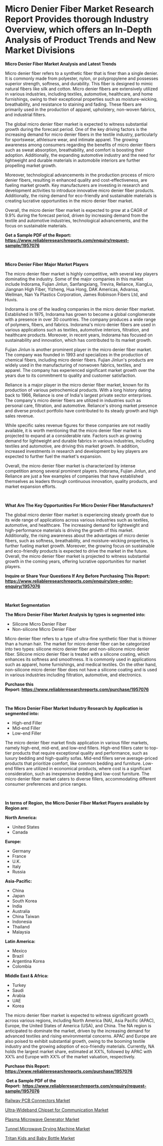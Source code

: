 <p><h1>Micro Denier Fiber Market Research Report Provides thorough Industry Overview, which offers an In-Depth Analysis of Product Trends and New Market Divisions</h1></p><p><strong>Micro Denier Fiber Market Analysis and Latest Trends</strong></p>
<p><p>Micro denier fiber refers to a synthetic fiber that is finer than a single denier. It is commonly made from polyester, nylon, or polypropylene and possesses superior strength, softness, and durability. This fiber is designed to mimic natural fibers like silk and cotton. Micro denier fibers are extensively utilized in various industries, including textiles, automotive, healthcare, and home furnishings, owing to their exceptional properties such as moisture-wicking, breathability, and resistance to staining and fading. These fibers are primarily used in the production of apparel, upholstery, non-woven fabrics, and industrial filters.</p><p>The global micro denier fiber market is expected to witness substantial growth during the forecast period. One of the key driving factors is the increasing demand for micro denier fibers in the textile industry, particularly for sportswear, athleisure wear, and intimate apparel. The growing awareness among consumers regarding the benefits of micro denier fibers such as sweat absorption, breathability, and comfort is boosting their adoption. Additionally, the expanding automotive industry and the need for lightweight and durable materials in automobile interiors are further propelling market growth.</p><p>Moreover, technological advancements in the production process of micro denier fibers, resulting in enhanced quality and cost-effectiveness, are fueling market growth. Key manufacturers are investing in research and development activities to introduce innovative micro denier fiber products. Additionally, the rising demand for eco-friendly and sustainable materials is creating lucrative opportunities in the micro denier fiber market.</p><p>Overall, the micro denier fiber market is expected to grow at a CAGR of 9.9% during the forecast period, driven by increasing demand from the textile and automotive industries, technological advancements, and the focus on sustainable materials.</p></p>
<p><strong>Get a Sample PDF of the Report:&nbsp; <a href="https://www.reliableresearchreports.com/enquiry/request-sample/1957076">https://www.reliableresearchreports.com/enquiry/request-sample/1957076</a></strong></p>
<p>&nbsp;</p>
<p><strong>Micro Denier Fiber Major Market Players</strong></p>
<p><p>The micro denier fiber market is highly competitive, with several key players dominating the industry. Some of the major companies in this market include Indorama, Fujian Jinlun, Sanfangxiang, Trevira, Reliance, XiangLu, Jiangnan High Fiber, Yizheng, Hua Hong, DAK Americas, Advansa, Wellman, Nan Ya Plastics Corporation, James Robinson Fibers Ltd, and Huvis.</p><p>Indorama is one of the leading companies in the micro denier fiber market. Established in 1975, Indorama has grown to become a global conglomerate with a presence in over 30 countries. The company produces a wide range of polymers, fibers, and fabrics. Indorama's micro denier fibers are used in various applications such as textiles, automotive interiors, filtration, and healthcare products. Moreover, in recent years, Indorama has focused on sustainability and innovation, which has contributed to its market growth.</p><p>Fujian Jinlun is another prominent player in the micro denier fiber market. The company was founded in 1993 and specializes in the production of chemical fibers, including micro denier fibers. Fujian Jinlun's products are widely used in the manufacturing of nonwoven fabrics, textiles, and apparel. The company has experienced significant market growth over the years due to its commitment to quality and customer satisfaction.</p><p>Reliance is a major player in the micro denier fiber market, known for its production of various petrochemical products. With a long history dating back to 1966, Reliance is one of India's largest private sector enterprises. The company's micro denier fibers are utilized in industries such as personal care, filtration, and automotive. Reliance's strong market presence and diverse product portfolio have contributed to its steady growth and high sales revenue.</p><p>While specific sales revenue figures for these companies are not readily available, it is worth mentioning that the micro denier fiber market is projected to expand at a considerable rate. Factors such as growing demand for lightweight and durable fabrics in various industries, including textiles and automotive, are driving this market growth. In addition, increased investments in research and development by key players are expected to further fuel the market's expansion.</p><p>Overall, the micro denier fiber market is characterized by intense competition among several prominent players. Indorama, Fujian Jinlun, and Reliance are just a few examples of companies that have established themselves as leaders through continuous innovation, quality products, and market expansion efforts.</p></p>
<p>&nbsp;</p>
<p><strong>What Are The Key Opportunities For Micro Denier Fiber Manufacturers?</strong></p>
<p><p>The global micro denier fiber market is experiencing steady growth due to its wide range of applications across various industries such as textiles, automotive, and healthcare. The increasing demand for lightweight and high-performance materials is driving the growth of this market. Additionally, the rising awareness about the advantages of micro denier fibers, such as softness, breathability, and moisture-wicking properties, is further fueling market growth. Moreover, the growing focus on sustainable and eco-friendly products is expected to drive the market in the future. Overall, the micro denier fiber market is projected to witness substantial growth in the coming years, offering lucrative opportunities for market players.</p></p>
<p><strong>Inquire or Share Your Questions If Any Before Purchasing This Report: <a href="https://www.reliableresearchreports.com/enquiry/pre-order-enquiry/1957076">https://www.reliableresearchreports.com/enquiry/pre-order-enquiry/1957076</a></strong></p>
<p>&nbsp;</p>
<p><strong>Market Segmentation</strong></p>
<p><strong>The Micro Denier Fiber Market Analysis by types is segmented into:</strong></p>
<p><ul><li>Silicone Micro Denier Fiber</li><li>Non-silicone Micro Denier Fiber</li></ul></p>
<p><p>Micro denier fiber refers to a type of ultra-fine synthetic fiber that is thinner than a human hair. The market for micro denier fiber can be categorized into two types: silicone micro denier fiber and non-silicone micro denier fiber. Silicone micro denier fiber is treated with a silicone coating, which enhances its softness and smoothness. It is commonly used in applications such as apparel, home furnishings, and medical textiles. On the other hand, non-silicone micro denier fiber does not have a silicone coating and is used in various industries including filtration, automotive, and electronics.</p></p>
<p><strong>Purchase this Report:&nbsp;<a href="https://www.reliableresearchreports.com/purchase/1957076">https://www.reliableresearchreports.com/purchase/1957076</a></strong></p>
<p>&nbsp;</p>
<p><strong>The Micro Denier Fiber Market Industry Research by Application is segmented into:</strong></p>
<p><ul><li>High-end Filler</li><li>Mid-end Filler</li><li>Low-end Filler</li></ul></p>
<p><p>The micro denier fiber market finds application in various filler markets, namely high-end, mid-end, and low-end fillers. High-end fillers cater to top-tier products that require exceptional quality and performance, such as luxury bedding and high-quality sofas. Mid-end fillers serve average-priced products that prioritize comfort, like common bedding and furniture. Low-end fillers are utilized in economical products, where cost is a significant consideration, such as inexpensive bedding and low-cost furniture. The micro denier fiber market caters to diverse fillers, accommodating different consumer preferences and price ranges.</p></p>
<p>&nbsp;</p>
<p><strong>In terms of Region, the Micro Denier Fiber Market Players available by Region are:</strong></p>
<p>
    <p> <strong> North America: </strong>
        <ul>
            <li>United States</li>
            <li>Canada</li>
        </ul>
        </p> 
    <p> <strong> Europe: </strong>
        <ul>
            <li>Germany</li>
            <li>France</li>
            <li>U.K.</li>
            <li>Italy</li>
            <li>Russia</li>
        </ul>
        </p> 
    <p> <strong> Asia-Pacific: </strong>
        <ul>
            <li>China</li>
            <li>Japan</li>
            <li>South Korea</li>
            <li>India</li>
            <li>Australia</li>
            <li>China Taiwan</li>
            <li>Indonesia</li>
            <li>Thailand</li>
            <li>Malaysia</li>
        </ul>
        </p> 
    <p> <strong> Latin America: </strong>
        <ul>
            <li>Mexico</li>
            <li>Brazil</li>
            <li>Argentina Korea</li>
            <li>Colombia</li>
        </ul>
        </p> 
    <p> <strong> Middle East & Africa: </strong>
        <ul>
            <li>Turkey</li>
            <li>Saudi</li>
            <li>Arabia</li>
            <li>UAE</li>
            <li>Korea</li>
        </ul>
    </p>
    </p>
<p><p>The micro denier fiber market is expected to witness significant growth across various regions, including North America (NA), Asia Pacific (APAC), Europe, the United States of America (USA), and China. The NA region is anticipated to dominate the market, driven by the increasing demand for advanced textiles and rising environmental concerns. APAC and Europe are also poised to exhibit substantial growth, owing to the booming textile industry and the growing adoption of eco-friendly materials. Currently, NA holds the largest market share, estimated at XX%, followed by APAC with XX% and Europe with XX% of the market valuation, respectively.</p></p>
<p><strong>Purchase this Report: <a href="https://www.reliableresearchreports.com/purchase/1957076">https://www.reliableresearchreports.com/purchase/1957076</a></strong></p>
<p>&nbsp;<strong>Get a Sample PDF of the Report:&nbsp;&nbsp;<a href="https://www.reliableresearchreports.com/enquiry/request-sample/1957076">https://www.reliableresearchreports.com/enquiry/request-sample/1957076</a></strong></p>
<p><strong></strong></p>
<p><p><a href="https://medium.com/@unamorgan6655/railway-pcb-connectors-market-exploring-market-share-market-trends-and-future-growth-e2d2be9f52c4">Railway PCB Connectors Market</a></p><p><a href="https://medium.com/@royalmiller09/ultra-wideband-chipset-for-communication-market-research-report-its-history-and-forecast-2023-to-48f7ae6fe134">Ultra-Wideband Chipset for Communication Market</a></p><p><a href="https://medium.com/@madelynyost/plasma-microwave-generator-market-analysis-its-cagr-market-segmentation-and-global-industry-48dbf95e2a41">Plasma Microwave Generator Market</a></p><p><a href="https://medium.com/@lowellgreen2023/tunnel-microwave-drying-machine-market-competitive-analysis-market-trends-and-forecast-to-2030-d6862b6d718f">Tunnel Microwave Drying Machine Market</a></p><p><a href="https://medium.com/@othamcclure/decoding-tritan-kids-and-baby-bottle-market-metrics-market-share-trends-and-growth-patterns-0287ed7a99dd">Tritan Kids and Baby Bottle Market</a></p></p>